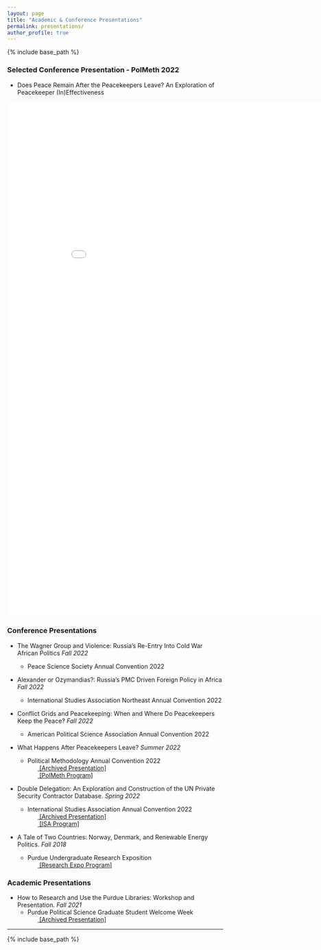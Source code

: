 ```yaml
---
layout: page
title: "Academic & Conference Presentations"
permalink: presentations/
author_profile: true
---
```


{% include base_path %}

### Selected Conference Presentation - PolMeth 2022
* Does Peace Remain After the Peacekeepers Leave? An Exploration of Peacekeeper (In)Effectiveness
<embed src="{{ site.baseurl }}/files/polmeth_2022_presentation.pdf" width="900" height="1200" type='application/pdf'>


### Conference Presentations

* The Wagner Group and Violence: Russia’s Re-Entry Into Cold War African Politics *Fall 2022*
    * Peace Science Society Annual Convention 2022

* Alexander or Ozymandias?: Russia’s PMC Driven Foreign Policy in Africa *Fall 2022*
    * International Studies Association Northeast Annual Convention 2022

* Conflict Grids and Peacekeeping: When and Where Do Peacekeepers Keep the Peace? *Fall 2022*
    * American Political Science Association Annual Convention 2022

* What Happens After Peacekeepers Leave? *Summer 2022*
    * Political Methodology Annual Convention 2022
    <br>&nbsp;&nbsp;&nbsp;&nbsp;&nbsp;&nbsp;<span style="padding-right:5%"><a href='{{ "https://www.skytheacademic.com/files/polmeth_2022_presentation.pdf"}}'><i class='fas fa-file-pdf'></i> [Archived Presentation]</a></span>
    <br>&nbsp;&nbsp;&nbsp;&nbsp;&nbsp;&nbsp;<span style="padding-right:5%"><a href='{{ "https://www.skytheacademic.com/files/polmeth_2022_program.pdf"}}'><i class='fas fa-file-pdf'></i> [PolMeth Program]</a></span>

* Double Delegation:  An Exploration and Construction of the UN Private Security Contractor Database. *Spring 2022*
    * International Studies Association Annual Convention 2022
<br>&nbsp;&nbsp;&nbsp;&nbsp;&nbsp;&nbsp;<span style="padding-right:5%"><a href='{{ "https://www.skytheacademic.com/files/isa_2022_presentation.pdf"}}'><i class='fas fa-file-pdf'></i> [Archived Presentation]</a></span>
<br>&nbsp;&nbsp;&nbsp;&nbsp;&nbsp;&nbsp;<span style="padding-right:5%"><a href='{{ "https://www.skytheacademic.com/files/isa_2022_program.pdf"}}'><i class='fas fa-file-pdf'></i> [ISA Program]</a></span>

* A Tale of Two Countries: Norway, Denmark, and Renewable Energy Politics. *Fall 2018*
  * Purdue Undergraduate Research Exposition
<br>&nbsp;&nbsp;&nbsp;&nbsp;&nbsp;&nbsp;<span style="padding-right:5%"><a href='{{ "https://www.skytheacademic.com/files/undergraduate_research_program.pdf"}}'><i class='fas fa-file-pdf'></i> [Research Expo Program]</a></span>

### Academic Presentations

* How to Research and Use the Purdue Libraries: Workshop and Presentation. *Fall 2021*
  * Purdue Political Science Graduate Student Welcome Week
<br>&nbsp;&nbsp;&nbsp;&nbsp;&nbsp;&nbsp;<span style="padding-right:5%"><a href='{{ "https://www.skytheacademic.com/files/libraries_presentation.pdf"}}'><i class='fas fa-file-pdf'></i> [Archived Presentation]</a></span>


---

{% include base_path %}
